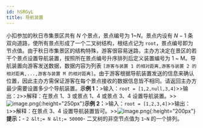 ```yaml
---
id: hSRGyL
title: 导航装置
---
```

小扣参加的秋日市集景区共有 $N$ 个景点，景点编号为 $1$~$N$。景点内设有 $N-1$ 条双向道路，使所有景点形成了一个二叉树结构，根结点记为 `root`，景点编号即为节点值。由于秋日市集景区的结构特殊，游客很容易迷路，主办方决定在景区的若干个景点设置导航装置，按照所在景点编号升序排列后定义装置编号为 1 ~ M。导航装置向游客发送数据，数据内容为列表 `[游客与装置 1 的相对距离,游客与装置 2 的相对距离,...,游客与装置 M 的相对距离]`。由于游客根据导航装置发送的信息来确认位置，因此主办方需保证游客在每个景点接收的数据信息皆不相同。请返回主办方最少需要设置多少个导航装置。**示例 1：**&gt;输入：`root = [1,2,null,3,4]`&gt;&gt;输出：`2`&gt;&gt;解释：在景点 1、3 或景点 1、4 或景点 3、4 设置导航装置。&gt;&gt;![image.png](https://pic.leetcode-cn.com/1597996812-tqrgwu-image.png){:height=&#34;250px&#34;}**示例 2：**&gt;输入：`root = [1,2,3,4]`&gt;&gt;输出：`1`&gt;&gt;解释：在景点 3、4 设置导航装置皆可。&gt;&gt;![image.png](https://pic.leetcode-cn.com/1597996826-EUQRyz-image.png){:height=&#34;200px&#34;}**提示：**- `2 &lt;= N &lt;= 50000`- 二叉树的非空节点值为 `1~N` 的一个排列。